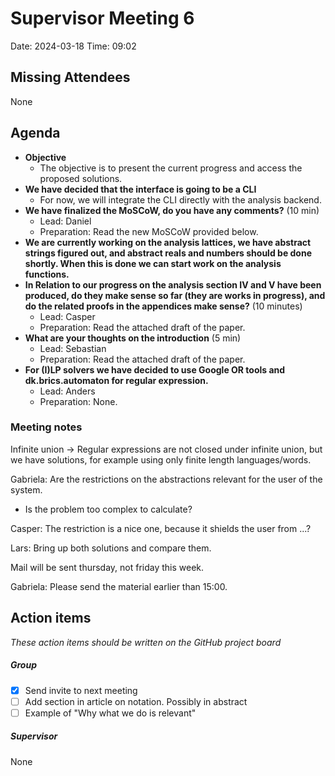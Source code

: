 # Supervisor Meeting 6
Date: 2024-03-18
Time: 09:02

## Missing Attendees
None

## Agenda
- **Objective**
    - The objective is to present the current progress and access the proposed solutions.
- **We have decided that the interface is going to be a CLI**
    - For now, we will integrate the CLI directly with the analysis backend.
- **We have finalized the MoSCoW, do you have any comments?** (10 min)
    - Lead: Daniel
    - Preparation: Read the new MoSCoW provided below.
- **We are currently working on the analysis lattices, we have abstract strings figured out, and abstract reals and numbers should be done shortly. When this is done we can start work on the analysis functions.**
- **In Relation to our progress on the analysis section IV and V have been produced, do they make sense so far (they are works in progress), and do the related proofs in the appendices make sense?** (10 minutes)
    - Lead: Casper
    - Preparation: Read the attached draft of the paper.
- **What are your thoughts on the introduction** (5 min)
    - Lead: Sebastian
    - Preparation: Read the attached draft of the paper.
- **For (I)LP solvers we have decided to use Google OR tools and dk.brics.automaton for regular expression.**
    - Lead: Anders
    - Preparation: None.

### Meeting notes
Infinite union -> Regular expressions are not closed under infinite union, but we have solutions, for example using only finite length languages/words.

Gabriela: Are the restrictions on the abstractions relevant for the user of the system.
- Is the problem too complex to calculate?

Casper: The restriction is a nice one, because it shields the user from ...?

Lars: Bring up both solutions and compare them.

Mail will be sent thursday, not friday this week.

Gabriela: Please send the material earlier than 15:00.

## Action items
*These action items should be written on the GitHub project board*

##### Group
- [x] Send invite to next meeting
- [ ] Add section in article on notation. Possibly in abstract
- [ ] Example of "Why what we do is relevant"

##### Supervisor
None